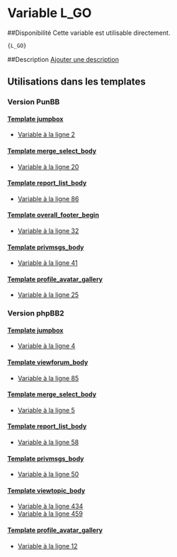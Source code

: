 # Variable L_GO

##Disponibilité
Cette variable est utilisable directement.

```html
{L_GO}
```

##Description
[Ajouter une description](https://fa-tvars.appspot.com/var/L_GO)

## Utilisations dans les templates

### Version PunBB

#### [Template jumpbox](punbb/jumpbox.md#readme)
* [Variable &agrave; la ligne 2](../punbb/jumpbox.tpl#L2)

#### [Template merge_select_body](punbb/merge_select_body.md#readme)
* [Variable &agrave; la ligne 20](../punbb/merge_select_body.tpl#L20)

#### [Template report_list_body](punbb/report_list_body.md#readme)
* [Variable &agrave; la ligne 86](../punbb/report_list_body.tpl#L86)

#### [Template overall_footer_begin](punbb/overall_footer_begin.md#readme)
* [Variable &agrave; la ligne 32](../punbb/overall_footer_begin.tpl#L32)

#### [Template privmsgs_body](punbb/privmsgs_body.md#readme)
* [Variable &agrave; la ligne 41](../punbb/privmsgs_body.tpl#L41)

#### [Template profile_avatar_gallery](punbb/profile_avatar_gallery.md#readme)
* [Variable &agrave; la ligne 25](../punbb/profile_avatar_gallery.tpl#L25)

### Version phpBB2

#### [Template jumpbox](subsilver/jumpbox.md#readme)
* [Variable &agrave; la ligne 4](../subsilver/jumpbox.tpl#L4)

#### [Template viewforum_body](subsilver/viewforum_body.md#readme)
* [Variable &agrave; la ligne 85](../subsilver/viewforum_body.tpl#L85)

#### [Template merge_select_body](subsilver/merge_select_body.md#readme)
* [Variable &agrave; la ligne 5](../subsilver/merge_select_body.tpl#L5)

#### [Template report_list_body](subsilver/report_list_body.md#readme)
* [Variable &agrave; la ligne 58](../subsilver/report_list_body.tpl#L58)

#### [Template privmsgs_body](subsilver/privmsgs_body.md#readme)
* [Variable &agrave; la ligne 50](../subsilver/privmsgs_body.tpl#L50)

#### [Template viewtopic_body](subsilver/viewtopic_body.md#readme)
* [Variable &agrave; la ligne 434](../subsilver/viewtopic_body.tpl#L434)
* [Variable &agrave; la ligne 459](../subsilver/viewtopic_body.tpl#L459)

#### [Template profile_avatar_gallery](subsilver/profile_avatar_gallery.md#readme)
* [Variable &agrave; la ligne 12](../subsilver/profile_avatar_gallery.tpl#L12)
